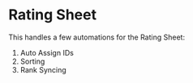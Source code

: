 # Rating Sheet

This handles a few automations for the Rating Sheet:
1. Auto Assign IDs
2. Sorting
3. Rank Syncing

